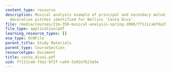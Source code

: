 ```yaml
---
content_type: resource
description: Musical analysis example of principal and secondary melodic tones, with
  decorative pitches identified for Bellini 'Casta Diva'.
file: /media/courses/21m-350-musical-analysis-spring-2008/ff111ca6fda29f2fca645a92e7b23a5e_casta_diva1.pdf
file_type: application/pdf
learning_resource_types: []
ocw_type: OCWFile
parent_title: Study Materials
parent_type: CourseSection
resourcetype: Document
title: casta_diva1.pdf
uid: ff111ca6-fda2-9f2f-ca64-5a92e7b23a5e
---
```

